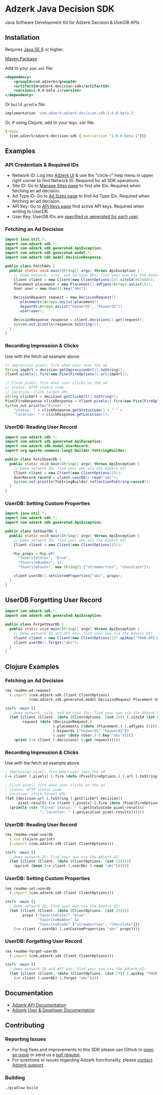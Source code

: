 # Adzerk Java Decision SDK

Java Software Development Kit for Adzerk Decision & UserDB APIs

## Installation

Requires [Java SE 8](https://en.wikipedia.org/wiki/Java_version_history) or higher.

[Maven Package](https://search.maven.org/artifact/com.adzerk/adzerk-decision-sdk)

Add to your `pom.xml` file:

```xml
<dependency>
    <groupId>com.adzerk</groupId>
    <artifactId>adzerk-decision-sdk</artifactId>
    <version>1.0.0-beta.1</version>
</dependency>
```

Or `build.gradle` file:

```gradle
implementation 'com.adzerk:adzerk-decision-sdk:1.0.0-beta.1'
```

Or, if using Clojure, add to your `deps.edn` file:

```clojure
{:deps
  {com.adzerk/adzerk-decision-sdk {:mvn/version "1.0.0-beta.1"}}}
```

## Examples

### API Credentials & Required IDs

- Network ID: Log into [Adzerk UI](https://app.adzerk.com/) & use the "circle-i" help menu in upper right corner to find Network ID. Required for all SDK operations.
- Site ID: Go to [Manage Sites page](https://app.adzerk.com/#!/sites/) to find site IDs. Required when fetching an ad decision.
- Ad Type ID: Go to [Ad Sizes page](https://app.adzerk.com/#!/ad-sizes/) to find Ad Type IDs. Required when fetching an ad decision.
- API Key: Go to [API Keys page](https://app.adzerk.com/#!/api-keys/) find active API keys. Required when writing to UserDB.
- User Key: UserDB IDs are [specified or generated for each user](https://dev.adzerk.com/reference/userdb#passing-the-userkey).

### Fetching an Ad Decision

```java
import java.util.*;
import com.adzerk.sdk.*;
import com.adzerk.sdk.generated.ApiException;
import com.adzerk.sdk.generated.model.*;
import com.adzerk.sdk.model.DecisionResponse;

public class FetchAds {
  public static void main(String[] args) throws ApiException {
    // Demo network, site, and ad type IDs; find your own via the Adzerk UI!
    Client client = new Client(new ClientOptions(23).siteId(667480));
    Placement placement = new Placement().adTypes(Arrays.asList(5));
    User user = new User().key("abc");

    DecisionRequest request = new DecisionRequest()
      .placements(Arrays.asList(placement))
      .keywords(Arrays.asList("keyword1", "keyword2"))
      .user(user);

    DecisionResponse response = client.decisions().get(request);
    System.out.println(response.toString());
  }  
}
```

### Recording Impression & Clicks

Use with the fetch ad example above.

```java
// Impression pixel; fire when user sees the ad
String impUrl = decision.getImpressionUrl().toString();
client.pixels().fire(new PixelFireOptions().url(impUrl));

// Click pixel; fire when user clicks on the ad
// status: HTTP status code
// location: click target URL
String clickUrl = decision.getClickUrl().toString();
PixelFireResponse clickResponse = client.pixels().fire(new PixelFireOptions() .url(clickUrl));
System.out.println("Fired! " +
    "status: " + clickResponse.getStatusCode() + " " +
    "location: " + clickResponse.getLocation());
```

### UserDB: Reading User Record

```java
import com.adzerk.sdk.*;
import com.adzerk.sdk.generated.ApiException;
import com.adzerk.sdk.model.UserRecord;
import org.apache.commons.lang3.builder.ToStringBuilder;

public class FetchUserDb {
  public static void main(String[] argv) throws ApiException {
    // Demo network ID; find your own via the Adzerk UI!    
    Client client = new Client(new ClientOptions(23));
    UserRecord record = client.userDb().read("abc");
    System.out.println(ToStringBuilder.reflectionToString(record));
  }  
}
```

### UserDB: Setting Custom Properties

```java
import java.util.*;
import com.adzerk.sdk.*;
import com.adzerk.sdk.generated.ApiException;

public class SetUserDb {
  public static void main(String[] argv) throws ApiException {
    // Demo network ID; find your own via the Adzerk UI!
    Client client = new Client(new ClientOptions(23));

    Map props = Map.of(
      "favoriteColor", "blue",
      "favoriteNumber", 42,
      "favoriteFoods", new String[] {"strawberries", "chocolate"});

    client.userDb().setCustomProperties("abc", props);
  }
}
```

## UserDB Forgetting User Record

```java
import com.adzerk.sdk.*;
import com.adzerk.sdk.generated.ApiException;

public class ForgetUserDb {
  public static void main(String[] argv) throws ApiException {
    // Demo network ID and API key; find your own via the Adzerk UI!
    Client client = new Client(new ClientOptions(23).apiKey("YOUR-API-KEY"));
    client.userDb().forget("abc");
  }
}
```

<!-- ### Logging Example

TBD: ....... -->

## Clojure Examples

### Fetching an Ad Decision

```clojure
(ns readme-ad-request
  (:import (com.adzerk.sdk Client ClientOptions)
           (com.adzerk.sdk.generated.model DecisionRequest Placement User)))

(defn -main []
  ; Demo network, site, and ad type IDs; find your own via the Adzerk UI!
  (let [client (Client. (doto (ClientOptions. (int 23)) (.siteId (int 667480))))
        request (doto (DecisionRequest.)
                      (.placements [(doto (Placement.) (.adTypes [5]))])
                      (.keywords ["keyword1" "keyword2"])
                      (.user (doto (User.) (.key "abc"))))]
    (print (-> client (.decisions) (.get request)))))
```

### Recording Impression & Clicks

Use with the fetch ad example above.

```clojure
; Impression pixel; fire when user sees the ad
(-> client (.pixels) (.fire (doto (PixelFireOptions.) (.url (.toString (.getImpressionUrl decision))))))

; Click pixel; fire when user clicks on the ad
; status: HTTP status code
; location: click target URL
(let [decision-url (.toString (.getClickUrl decision))
      pixel-results (-> client (.pixels) (.fire (doto (PixelFireOptions.) (.url decision-url))))]
  (println (str "Fired! status: " (.getStatusCode pixel-results)
                "; location: " (.getLocation pixel-results))))))
```

### UserDB: Reading User Record

```clojure
(ns readme-read-userdb
  (:use clojure.pprint)
  (:import (com.adzerk.sdk Client ClientOptions)))

(defn -main []
  ; Demo network ID; find your own via the Adzerk UI!
  (let [client (Client. (doto (ClientOptions. (int 23))))]
    (pprint (bean (-> client (.userDb) (.read "abc"))))))
```

### UserDB: Setting Custom Properties

```clojure
(ns readme-set-userdb
  (:import (com.adzerk.sdk Client ClientOptions)))

(defn -main []
  ; Demo network ID; find your own via the Adzerk UI!
  (let [client (Client. (doto (ClientOptions. (int 23))))
        props {"favoriteColor" "blue"
               "favoriteNumber" 42
               "favoriteFoods" ["strawberries", "chocolate"]}]
    (-> client (.userDb) (.setCustomProperties "abc" props))))
```

### UserDB: Forgetting User Record

```clojure
(ns readme-forget-userdb
  (:import (com.adzerk.sdk Client ClientOptions)))

(defn -main []
  ; Demo network ID and API key; find your own via the Adzerk UI!
  (let [client (Client. (doto (ClientOptions. (int 23)) (.apiKey "YOUR-API-KEY")))]
    (-> client (.userDb) (.forget "abc"))))
```

## Documentation

- [Adzerk API Documentation](https://dev.adzerk.com/reference)
- [Adzerk User & Developer Documentation](https://dev.adzerk.com/docs)

## Contributing

### Reporting Issues

- For bug fixes and improvements to this SDK please use Github to [open an issue](https://github.com/adzerk/adzerk-decision-sdk-java/issues) or send us a [pull request](https://github.com/adzerk/adzerk-decision-sdk-java/pulls).
- For questions or issues regarding Adzerk functionality, please [contact Adzerk support](https://adzerk.com/help/).

### Building

```
./gradlew build
```